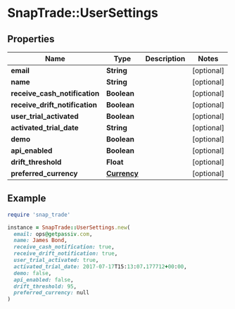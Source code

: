 # SnapTrade::UserSettings

## Properties

| Name | Type | Description | Notes |
| ---- | ---- | ----------- | ----- |
| **email** | **String** |  | [optional] |
| **name** | **String** |  | [optional] |
| **receive_cash_notification** | **Boolean** |  | [optional] |
| **receive_drift_notification** | **Boolean** |  | [optional] |
| **user_trial_activated** | **Boolean** |  | [optional] |
| **activated_trial_date** | **String** |  | [optional] |
| **demo** | **Boolean** |  | [optional] |
| **api_enabled** | **Boolean** |  | [optional] |
| **drift_threshold** | **Float** |  | [optional] |
| **preferred_currency** | [**Currency**](Currency.md) |  | [optional] |

## Example

```ruby
require 'snap_trade'

instance = SnapTrade::UserSettings.new(
  email: ops@getpassiv.com,
  name: James Bond,
  receive_cash_notification: true,
  receive_drift_notification: true,
  user_trial_activated: true,
  activated_trial_date: 2017-07-17T15:13:07.177712+00:00,
  demo: false,
  api_enabled: false,
  drift_threshold: 95,
  preferred_currency: null
)
```

